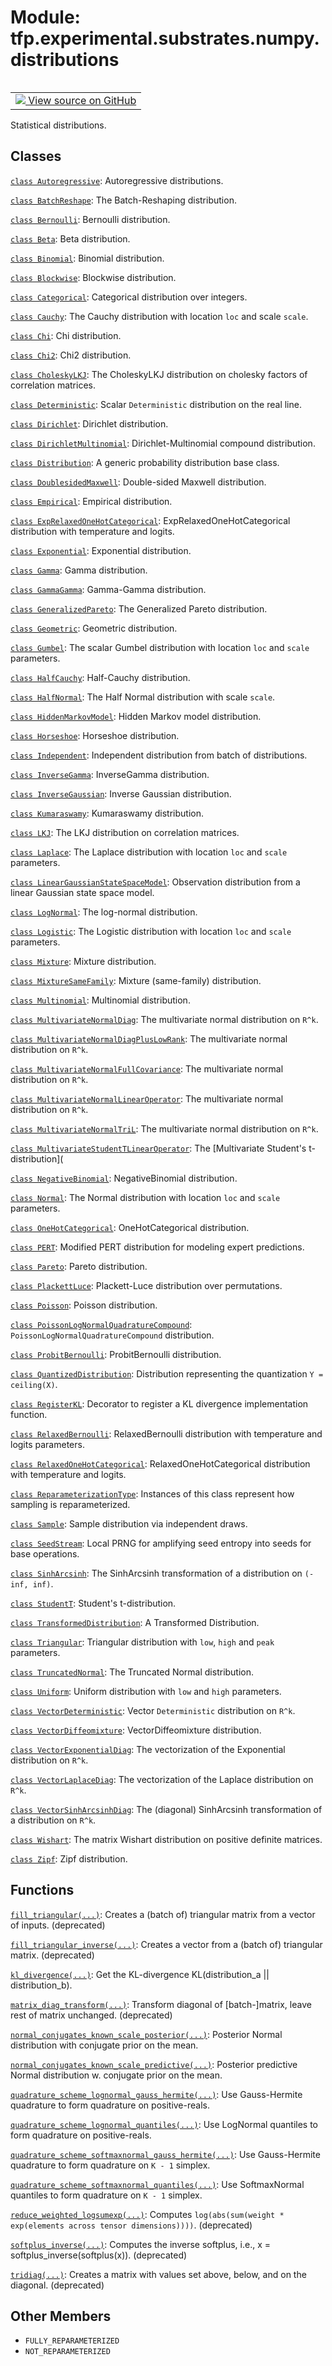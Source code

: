 <div itemscope itemtype="http://developers.google.com/ReferenceObject">
<meta itemprop="name" content="tfp.experimental.substrates.numpy.distributions" />
<meta itemprop="path" content="Stable" />
<meta itemprop="property" content="FULLY_REPARAMETERIZED"/>
<meta itemprop="property" content="NOT_REPARAMETERIZED"/>
</div>

# Module: tfp.experimental.substrates.numpy.distributions


<table class="tfo-notebook-buttons tfo-api" align="left">

<td>
  <a target="_blank" href="https://github.com/tensorflow/probability/blob/master/tensorflow_probability/python/experimental/substrates/numpy/distributions/__init__.py">
    <img src="https://www.tensorflow.org/images/GitHub-Mark-32px.png" />
    View source on GitHub
  </a>
</td></table>



Statistical distributions.

<!-- Placeholder for "Used in" -->


## Classes

[`class Autoregressive`](../../../../tfp/experimental/substrates/numpy/distributions/Autoregressive.md): Autoregressive distributions.

[`class BatchReshape`](../../../../tfp/experimental/substrates/numpy/distributions/BatchReshape.md): The Batch-Reshaping distribution.

[`class Bernoulli`](../../../../tfp/experimental/substrates/numpy/distributions/Bernoulli.md): Bernoulli distribution.

[`class Beta`](../../../../tfp/experimental/substrates/numpy/distributions/Beta.md): Beta distribution.

[`class Binomial`](../../../../tfp/experimental/substrates/numpy/distributions/Binomial.md): Binomial distribution.

[`class Blockwise`](../../../../tfp/experimental/substrates/numpy/distributions/Blockwise.md): Blockwise distribution.

[`class Categorical`](../../../../tfp/experimental/substrates/numpy/distributions/Categorical.md): Categorical distribution over integers.

[`class Cauchy`](../../../../tfp/experimental/substrates/numpy/distributions/Cauchy.md): The Cauchy distribution with location `loc` and scale `scale`.

[`class Chi`](../../../../tfp/experimental/substrates/numpy/distributions/Chi.md): Chi distribution.

[`class Chi2`](../../../../tfp/experimental/substrates/numpy/distributions/Chi2.md): Chi2 distribution.

[`class CholeskyLKJ`](../../../../tfp/experimental/substrates/numpy/distributions/CholeskyLKJ.md): The CholeskyLKJ distribution on cholesky factors of correlation matrices.

[`class Deterministic`](../../../../tfp/experimental/substrates/numpy/distributions/Deterministic.md): Scalar `Deterministic` distribution on the real line.

[`class Dirichlet`](../../../../tfp/experimental/substrates/numpy/distributions/Dirichlet.md): Dirichlet distribution.

[`class DirichletMultinomial`](../../../../tfp/experimental/substrates/numpy/distributions/DirichletMultinomial.md): Dirichlet-Multinomial compound distribution.

[`class Distribution`](../../../../tfp/experimental/substrates/numpy/distributions/Distribution.md): A generic probability distribution base class.

[`class DoublesidedMaxwell`](../../../../tfp/experimental/substrates/numpy/distributions/DoublesidedMaxwell.md): Double-sided Maxwell distribution.

[`class Empirical`](../../../../tfp/experimental/substrates/numpy/distributions/Empirical.md): Empirical distribution.

[`class ExpRelaxedOneHotCategorical`](../../../../tfp/experimental/substrates/numpy/distributions/ExpRelaxedOneHotCategorical.md): ExpRelaxedOneHotCategorical distribution with temperature and logits.

[`class Exponential`](../../../../tfp/experimental/substrates/numpy/distributions/Exponential.md): Exponential distribution.

[`class Gamma`](../../../../tfp/experimental/substrates/numpy/distributions/Gamma.md): Gamma distribution.

[`class GammaGamma`](../../../../tfp/experimental/substrates/numpy/distributions/GammaGamma.md): Gamma-Gamma distribution.

[`class GeneralizedPareto`](../../../../tfp/experimental/substrates/numpy/distributions/GeneralizedPareto.md): The Generalized Pareto distribution.

[`class Geometric`](../../../../tfp/experimental/substrates/numpy/distributions/Geometric.md): Geometric distribution.

[`class Gumbel`](../../../../tfp/experimental/substrates/numpy/distributions/Gumbel.md): The scalar Gumbel distribution with location `loc` and `scale` parameters.

[`class HalfCauchy`](../../../../tfp/experimental/substrates/numpy/distributions/HalfCauchy.md): Half-Cauchy distribution.

[`class HalfNormal`](../../../../tfp/experimental/substrates/numpy/distributions/HalfNormal.md): The Half Normal distribution with scale `scale`.

[`class HiddenMarkovModel`](../../../../tfp/experimental/substrates/numpy/distributions/HiddenMarkovModel.md): Hidden Markov model distribution.

[`class Horseshoe`](../../../../tfp/experimental/substrates/numpy/distributions/Horseshoe.md): Horseshoe distribution.

[`class Independent`](../../../../tfp/experimental/substrates/numpy/distributions/Independent.md): Independent distribution from batch of distributions.

[`class InverseGamma`](../../../../tfp/experimental/substrates/numpy/distributions/InverseGamma.md): InverseGamma distribution.

[`class InverseGaussian`](../../../../tfp/experimental/substrates/numpy/distributions/InverseGaussian.md): Inverse Gaussian distribution.

[`class Kumaraswamy`](../../../../tfp/experimental/substrates/numpy/distributions/Kumaraswamy.md): Kumaraswamy distribution.

[`class LKJ`](../../../../tfp/experimental/substrates/numpy/distributions/LKJ.md): The LKJ distribution on correlation matrices.

[`class Laplace`](../../../../tfp/experimental/substrates/numpy/distributions/Laplace.md): The Laplace distribution with location `loc` and `scale` parameters.

[`class LinearGaussianStateSpaceModel`](../../../../tfp/experimental/substrates/numpy/distributions/LinearGaussianStateSpaceModel.md): Observation distribution from a linear Gaussian state space model.

[`class LogNormal`](../../../../tfp/experimental/substrates/numpy/distributions/LogNormal.md): The log-normal distribution.

[`class Logistic`](../../../../tfp/experimental/substrates/numpy/distributions/Logistic.md): The Logistic distribution with location `loc` and `scale` parameters.

[`class Mixture`](../../../../tfp/experimental/substrates/numpy/distributions/Mixture.md): Mixture distribution.

[`class MixtureSameFamily`](../../../../tfp/experimental/substrates/numpy/distributions/MixtureSameFamily.md): Mixture (same-family) distribution.

[`class Multinomial`](../../../../tfp/experimental/substrates/numpy/distributions/Multinomial.md): Multinomial distribution.

[`class MultivariateNormalDiag`](../../../../tfp/experimental/substrates/numpy/distributions/MultivariateNormalDiag.md): The multivariate normal distribution on `R^k`.

[`class MultivariateNormalDiagPlusLowRank`](../../../../tfp/experimental/substrates/numpy/distributions/MultivariateNormalDiagPlusLowRank.md): The multivariate normal distribution on `R^k`.

[`class MultivariateNormalFullCovariance`](../../../../tfp/experimental/substrates/numpy/distributions/MultivariateNormalFullCovariance.md): The multivariate normal distribution on `R^k`.

[`class MultivariateNormalLinearOperator`](../../../../tfp/experimental/substrates/numpy/distributions/MultivariateNormalLinearOperator.md): The multivariate normal distribution on `R^k`.

[`class MultivariateNormalTriL`](../../../../tfp/experimental/substrates/numpy/distributions/MultivariateNormalTriL.md): The multivariate normal distribution on `R^k`.

[`class MultivariateStudentTLinearOperator`](../../../../tfp/experimental/substrates/numpy/distributions/MultivariateStudentTLinearOperator.md): The [Multivariate Student's t-distribution](

[`class NegativeBinomial`](../../../../tfp/experimental/substrates/numpy/distributions/NegativeBinomial.md): NegativeBinomial distribution.

[`class Normal`](../../../../tfp/experimental/substrates/numpy/distributions/Normal.md): The Normal distribution with location `loc` and `scale` parameters.

[`class OneHotCategorical`](../../../../tfp/experimental/substrates/numpy/distributions/OneHotCategorical.md): OneHotCategorical distribution.

[`class PERT`](../../../../tfp/experimental/substrates/numpy/distributions/PERT.md): Modified PERT distribution for modeling expert predictions.

[`class Pareto`](../../../../tfp/experimental/substrates/numpy/distributions/Pareto.md): Pareto distribution.

[`class PlackettLuce`](../../../../tfp/experimental/substrates/numpy/distributions/PlackettLuce.md): Plackett-Luce distribution over permutations.

[`class Poisson`](../../../../tfp/experimental/substrates/numpy/distributions/Poisson.md): Poisson distribution.

[`class PoissonLogNormalQuadratureCompound`](../../../../tfp/experimental/substrates/numpy/distributions/PoissonLogNormalQuadratureCompound.md): `PoissonLogNormalQuadratureCompound` distribution.

[`class ProbitBernoulli`](../../../../tfp/experimental/substrates/numpy/distributions/ProbitBernoulli.md): ProbitBernoulli distribution.

[`class QuantizedDistribution`](../../../../tfp/experimental/substrates/numpy/distributions/QuantizedDistribution.md): Distribution representing the quantization `Y = ceiling(X)`.

[`class RegisterKL`](../../../../tfp/experimental/substrates/numpy/distributions/RegisterKL.md): Decorator to register a KL divergence implementation function.

[`class RelaxedBernoulli`](../../../../tfp/experimental/substrates/numpy/distributions/RelaxedBernoulli.md): RelaxedBernoulli distribution with temperature and logits parameters.

[`class RelaxedOneHotCategorical`](../../../../tfp/experimental/substrates/numpy/distributions/RelaxedOneHotCategorical.md): RelaxedOneHotCategorical distribution with temperature and logits.

[`class ReparameterizationType`](../../../../tfp/distributions/ReparameterizationType.md): Instances of this class represent how sampling is reparameterized.

[`class Sample`](../../../../tfp/experimental/substrates/numpy/distributions/Sample.md): Sample distribution via independent draws.

[`class SeedStream`](../../../../tfp/experimental/substrates/numpy/distributions/SeedStream.md): Local PRNG for amplifying seed entropy into seeds for base operations.

[`class SinhArcsinh`](../../../../tfp/experimental/substrates/numpy/distributions/SinhArcsinh.md): The SinhArcsinh transformation of a distribution on `(-inf, inf)`.

[`class StudentT`](../../../../tfp/experimental/substrates/numpy/distributions/StudentT.md): Student's t-distribution.

[`class TransformedDistribution`](../../../../tfp/experimental/substrates/numpy/distributions/TransformedDistribution.md): A Transformed Distribution.

[`class Triangular`](../../../../tfp/experimental/substrates/numpy/distributions/Triangular.md): Triangular distribution with `low`, `high` and `peak` parameters.

[`class TruncatedNormal`](../../../../tfp/experimental/substrates/numpy/distributions/TruncatedNormal.md): The Truncated Normal distribution.

[`class Uniform`](../../../../tfp/experimental/substrates/numpy/distributions/Uniform.md): Uniform distribution with `low` and `high` parameters.

[`class VectorDeterministic`](../../../../tfp/experimental/substrates/numpy/distributions/VectorDeterministic.md): Vector `Deterministic` distribution on `R^k`.

[`class VectorDiffeomixture`](../../../../tfp/experimental/substrates/numpy/distributions/VectorDiffeomixture.md): VectorDiffeomixture distribution.

[`class VectorExponentialDiag`](../../../../tfp/experimental/substrates/numpy/distributions/VectorExponentialDiag.md): The vectorization of the Exponential distribution on `R^k`.

[`class VectorLaplaceDiag`](../../../../tfp/experimental/substrates/numpy/distributions/VectorLaplaceDiag.md): The vectorization of the Laplace distribution on `R^k`.

[`class VectorSinhArcsinhDiag`](../../../../tfp/experimental/substrates/numpy/distributions/VectorSinhArcsinhDiag.md): The (diagonal) SinhArcsinh transformation of a distribution on `R^k`.

[`class Wishart`](../../../../tfp/experimental/substrates/numpy/distributions/Wishart.md): The matrix Wishart distribution on positive definite matrices.

[`class Zipf`](../../../../tfp/experimental/substrates/numpy/distributions/Zipf.md): Zipf distribution.

## Functions

[`fill_triangular(...)`](../../../../tfp/experimental/substrates/numpy/distributions/fill_triangular.md): Creates a (batch of) triangular matrix from a vector of inputs. (deprecated)

[`fill_triangular_inverse(...)`](../../../../tfp/experimental/substrates/numpy/distributions/fill_triangular_inverse.md): Creates a vector from a (batch of) triangular matrix. (deprecated)

[`kl_divergence(...)`](../../../../tfp/experimental/substrates/numpy/distributions/kl_divergence.md): Get the KL-divergence KL(distribution_a || distribution_b).

[`matrix_diag_transform(...)`](../../../../tfp/experimental/substrates/numpy/distributions/matrix_diag_transform.md): Transform diagonal of [batch-]matrix, leave rest of matrix unchanged. (deprecated)

[`normal_conjugates_known_scale_posterior(...)`](../../../../tfp/experimental/substrates/numpy/distributions/normal_conjugates_known_scale_posterior.md): Posterior Normal distribution with conjugate prior on the mean.

[`normal_conjugates_known_scale_predictive(...)`](../../../../tfp/experimental/substrates/numpy/distributions/normal_conjugates_known_scale_predictive.md): Posterior predictive Normal distribution w. conjugate prior on the mean.

[`quadrature_scheme_lognormal_gauss_hermite(...)`](../../../../tfp/experimental/substrates/numpy/distributions/quadrature_scheme_lognormal_gauss_hermite.md): Use Gauss-Hermite quadrature to form quadrature on positive-reals.

[`quadrature_scheme_lognormal_quantiles(...)`](../../../../tfp/experimental/substrates/numpy/distributions/quadrature_scheme_lognormal_quantiles.md): Use LogNormal quantiles to form quadrature on positive-reals.

[`quadrature_scheme_softmaxnormal_gauss_hermite(...)`](../../../../tfp/experimental/substrates/numpy/distributions/quadrature_scheme_softmaxnormal_gauss_hermite.md): Use Gauss-Hermite quadrature to form quadrature on `K - 1` simplex.

[`quadrature_scheme_softmaxnormal_quantiles(...)`](../../../../tfp/experimental/substrates/numpy/distributions/quadrature_scheme_softmaxnormal_quantiles.md): Use SoftmaxNormal quantiles to form quadrature on `K - 1` simplex.

[`reduce_weighted_logsumexp(...)`](../../../../tfp/experimental/substrates/numpy/distributions/reduce_weighted_logsumexp.md): Computes `log(abs(sum(weight * exp(elements across tensor dimensions))))`. (deprecated)

[`softplus_inverse(...)`](../../../../tfp/experimental/substrates/numpy/distributions/softplus_inverse.md): Computes the inverse softplus, i.e., x = softplus_inverse(softplus(x)). (deprecated)

[`tridiag(...)`](../../../../tfp/experimental/substrates/numpy/distributions/tridiag.md): Creates a matrix with values set above, below, and on the diagonal. (deprecated)

## Other Members

* `FULLY_REPARAMETERIZED` <a id="FULLY_REPARAMETERIZED"></a>
* `NOT_REPARAMETERIZED` <a id="NOT_REPARAMETERIZED"></a>
